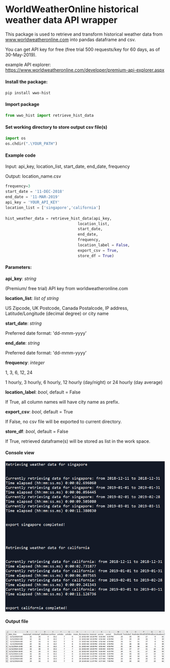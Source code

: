 # WorldWeatherOnline historical weather data API wrapper

This package is used to retrieve and transform historical weather data from www.worldweatheronline.com into pandas dataframe and csv.

You can get API key for free (free trial 500 requests/key for 60 days, as of 30-May-2019).

example API explorer: https://www.worldweatheronline.com/developer/premium-api-explorer.aspx


#### Install the package:
```
pip install wwo-hist
```

#### Import package
```python
from wwo_hist import retrieve_hist_data
```

#### Set working directory to store output csv file(s)
```python
import os
os.chdir(".\YOUR_PATH")
```


#### Example code

Input: api_key, location_list, start_date, end_date, frequency

Output: location_name.csv

```python
frequency=3
start_date = '11-DEC-2018'
end_date = '11-MAR-2019'
api_key = 'YOUR_API_KEY'
location_list = ['singapore','california']

hist_weather_data = retrieve_hist_data(api_key,
                                location_list,
                                start_date,
                                end_date,
                                frequency,
                                location_label = False,
                                export_csv = True,
                                store_df = True)
```

#### Parameters:


**api_key**: *string*

(Premium/ free trial) API key from worldweatheronline.com


**location_list**: *list of string*

US Zipcode, UK Postcode, Canada Postalcode, IP address, Latitude/Longitude (decimal degree) or city name


**start_date**: *string*

Preferred date format: 'dd-mmm-yyyy'


**end_date**: *string*

Preferred date format: 'dd-mmm-yyyy'


**frequency**: *integer*

1, 3, 6, 12, 24

1 hourly, 3 hourly, 6 hourly, 12 hourly (day/night) or 24 hourly (day average)


**location_label**: *bool*, default = False

If True, all column names will have city name as prefix.


**export_csv**: *bool*, default = True

If False, no csv file will be exported to current directory.


**store_df**: *bool*, default = False

If True, retrieved dataframe(s) will be stored as list in the work space.


#### Console view
![IPython](/doc/screenshots/Example_01.PNG)


#### Output file
![CSV file](/doc/screenshots/Example_02.PNG)